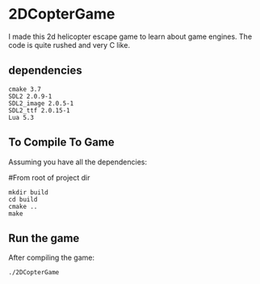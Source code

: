 # 2DCopterGame

I made this 2d helicopter escape game to learn about game engines. The code is quite rushed and very C like.

## dependencies
```
cmake 3.7
SDL2 2.0.9-1
SDL2_image 2.0.5-1
SDL2_ttf 2.0.15-1
Lua 5.3
```

## To Compile To Game

Assuming you have all the dependencies:

#From root of project dir
```
mkdir build
cd build
cmake ..
make
```

## Run the game
After compiling the game:
```
./2DCopterGame
```

